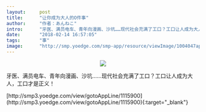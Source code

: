 ```yaml
---
layout:     post
title:      "让你成为大人的O件事"
author:     "作者：あんねこ"
intro:      "牙医、满员电车、青年向漫画、沙坑……现代社会充满了工口？工口让人成为大人，工口才是正义！"
date:       "2018-02-14 16:57:05"
tags:       "事"
image:      "http://smp.yoedge.com/smp-app/resource/viewImage/1004047appline.png"
---
```

<div style="text-align: center">
<p><img src="http://smp.yoedge.com/smp-app/resource/viewImage/1004047appline.png"/></p>
</div>
<p class="post-meta">
<span>牙医、满员电车、青年向漫画、沙坑……现代社会充满了工口？工口让人成为大人，工口才是正义！</span>
</p>
[http://smp3.yoedge.com/view/gotoAppLine/1115900](http://smp3.yoedge.com/view/gotoAppLine/1115900){:target="_blank"}



